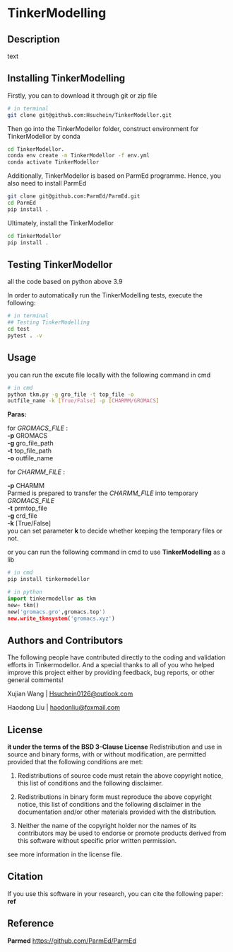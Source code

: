 # TinkerModelling

## Description

text

## Installing TinkerModelling

Firstly, you can to download it through git or zip file
``` sh
# in terminal
git clone git@github.com:Hsuchein/TinkerModellor.git
```
Then go into the TinkerModellor folder, construct environment for TinkerModellor by conda
``` sh
cd TinkerModellor.
conda env create -n TinkerModellor -f env.yml
conda activate TinkerModellor
```

Additionally, TinkerModellor is based on ParmEd programme. Hence, you also need to install ParmEd
``` sh
git clone git@github.com:ParmEd/ParmEd.git
cd ParmEd
pip install .
```
Ultimately, install the TinkerModellor
``` sh
cd TinkerModellor
pip install .
```

## Testing TinkerModellor

all the code based on python above 3.9

In order to automatically run the TinkerModelling tests, execute the following:

``` sh
# in terminal
## Testing TinkerModelling
cd test
pytest . -v
```

## Usage

you can run the excute file locally with the following command in cmd

```sh
# in cmd
python tkm.py -g gro_file -t top_file -o 
outfile_name -k [True/False] -p [CHARMM/GROMACS]
```

**Paras:**  

for *GROMACS_FILE* :  
**-p** GROMACS  
**-g** gro_file_path  
**-t** top_file_path  
**-o** outfile_name

for *CHARMM_FILE* :  

**-p** CHARMM  
Parmed is prepared to transfer the *CHARMM_FILE* into temporary *GROMACS_FILE*  
**-t** prmtop_file  
**-g** crd_file  
**-k** [True/False]  
you can set parameter **k** to decide whether keeping the temporary files or not.  

or you can run the following command in cmd to use **TinkerModelling** as a lib

``` sh
# in cmd
pip install tinkermodellor
```

``` python
# in python
import tinkermodellor as tkm
new= tkm()
new('gromacs.gro',gromacs.top')
new.write_tkmsystem('gromacs.xyz')
```

## Authors and Contributors

The following people have contributed directly to the coding and validation efforts in Tinkermodellor. And a special thanks to all of you who helped improve this project either by providing feedback, bug reports, or other general comments!

Xujian Wang |   <Hsuchein0126@outlook.com>

Haodong Liu |   <haodonliu@foxmail.com>

## License

**it under the terms of the BSD 3-Clause License** Redistribution and use in source and binary forms, with or without modification, are permitted provided that the
following conditions are met:

1. Redistributions of source code must retain the above copyright notice, this list of conditions and the following
disclaimer.

2. Redistributions in binary form must reproduce the above copyright notice, this list of conditions and the following
disclaimer in the documentation and/or other materials provided with the distribution.

3. Neither the name of the copyright holder nor the names of its contributors may be used to endorse or promote
products derived from this software without specific prior written permission.

see more information in the license file.

## Citation

If you use this software in your research, you can cite the following paper:  
**ref**

## Reference

**Parmed**  <https://github.com/ParmEd/ParmEd>
